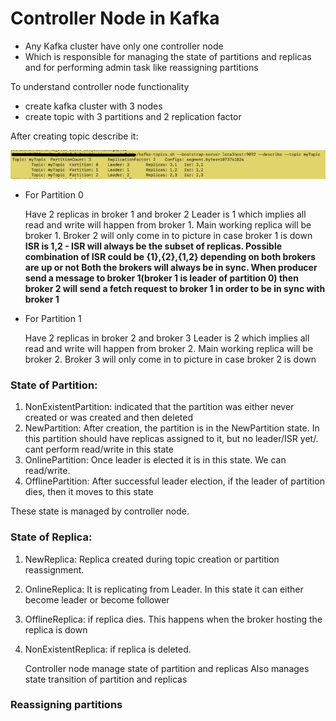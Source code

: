 
# Controller Node in Kafka

- Any Kafka cluster have only one controller node
- Which is responsible for managing the state of partitions and replicas and for performing admin task like reassigning partitions

To understand controller node functionality

- create kafka cluster with 3 nodes
- create topic with 3 partitions and 2 replication factor

After creating topic describe it:

![1_topic_creation.png](1_topic_creation.png)

- For Partition 0 
    
    Have 2 replicas in broker 1 and broker 2
    Leader is 1 which implies all read and write will happen from broker 1. Main working replica will be broker 1. Broker 2 will only come in to picture in case broker 1 is down
    **ISR is 1,2 - ISR will always be the subset of replicas. Possible combination of ISR could be {1},{2},{1,2} depending on both brokers are up or not
                 Both the brokers will always be in sync. When producer send a message to broker 1(broker 1 is leader of partition 0) then broker 2 will send a fetch request to broker 1 in order to be in sync with broker 1**

- For Partition 1

    Have 2 replicas in broker 2 and broker 3
    Leader is 2 which implies all read and write will happen from broker 2. Main working replica will be broker 2. Broker 3 will only come in to picture in case broker 2 is down


### State of Partition:

1) NonExistentPartition: indicated that the partition was either never created or was created and then deleted
2) NewPartition: After creation, the partition is in the NewPartition state. In this partition should have replicas assigned to it, but no leader/ISR yet/. cant perform read/write in this state
3) OnlinePartition: Once leader is elected it is in this state. We can read/write.
4) OfflinePartition: After successful leader election, if the leader of partition dies, then it moves to this state

These state is managed by controller node.

### State of Replica:

1) NewReplica: Replica created during topic creation or partition reassignment. 
2) OnlineReplica: It is replicating from Leader. In this state it can either become leader or become follower
3) OfflineReplica: if replica dies. This happens when the broker hosting the replica is down 
4) NonExistentReplica: if replica is deleted.

    
    Controller node manage state of partition and replicas
    Also manages state transition of partition and replicas


### Reassigning partitions

